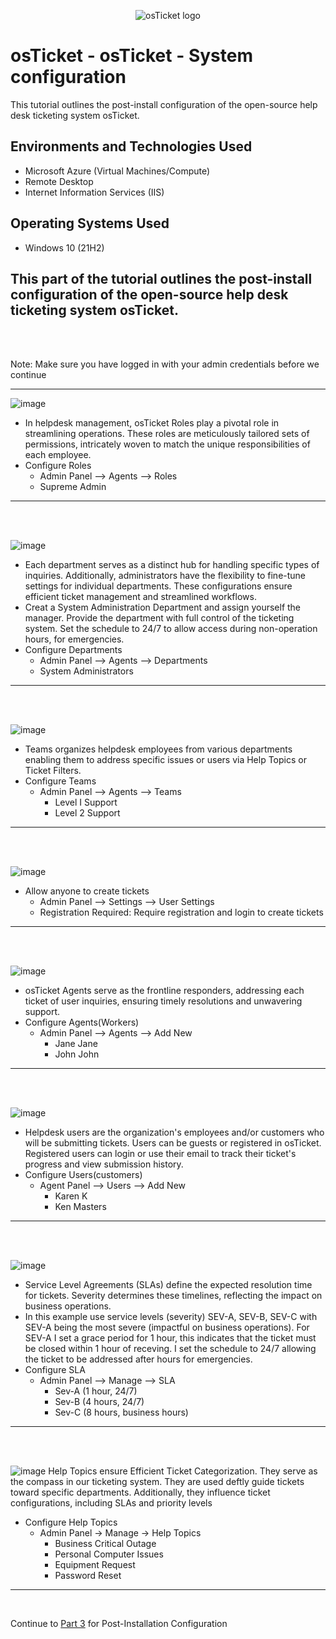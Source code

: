 <p align="center">
<img src="https://i.imgur.com/Clzj7Xs.png" alt="osTicket logo"/>
</p>

<h1>osTicket - osTicket - System configuration</h1>
This tutorial outlines the post-install configuration of the open-source help desk ticketing system osTicket.<br />

<h2>Environments and Technologies Used</h2>

- Microsoft Azure (Virtual Machines/Compute)
- Remote Desktop
- Internet Information Services (IIS)

<h2>Operating Systems Used </h2>

- Windows 10</b> (21H2)

<h2>This part of the tutorial outlines the post-install configuration of the open-source help desk ticketing system osTicket.</h2>

<br>
<br>

Note: Make sure you have logged in with your admin credentials before we continue

<hr>

![image](https://github.com/LawrenceDavy/post-install-config/assets/24421979/f48c50e0-dbe9-497b-84d9-78cff5350739)
- In helpdesk management, osTicket Roles play a pivotal role in streamlining operations. These roles are meticulously tailored sets of permissions, intricately woven to match the unique responsibilities of each employee.
- Configure Roles
  - Admin Panel --> Agents --> Roles
  - Supreme Admin 

<hr>
<br>
<br>

![image](https://github.com/LawrenceDavy/post-install-config/assets/24421979/d0a03cce-bbd4-4428-bc62-bfe8ee5102d4)
- Each department serves as a distinct hub for handling specific types of inquiries. Additionally, administrators have the flexibility to fine-tune settings for individual departments. These configurations ensure efficient ticket management and streamlined workflows.
-  Creat a System Administration Department and assign yourself the manager. Provide the department with full control of the ticketing system. Set the schedule to 24/7 to allow access during non-operation hours, for emergencies.
- Configure Departments
  - Admin Panel --> Agents --> Departments
  - System Administrators 

<hr>
<br>
<br>

![image](https://github.com/LawrenceDavy/post-install-config/assets/24421979/91b8033f-445c-4030-b0eb-945ba17f90d3)
- Teams organizes helpdesk employees from various departments enabling them to address specific issues or users via Help Topics or Ticket Filters.
- Configure Teams
  - Admin Panel --> Agents --> Teams
    - Level I Support
    - Level 2 Support    

<hr>
<br>
<br>

![image](https://github.com/LawrenceDavy/post-install-config/assets/24421979/b6beddd4-8e82-4c1b-8f08-1bdac56d4771)
- Allow anyone to create tickets
  - Admin Panel --> Settings --> User Settings
  - Registration Required: Require registration and login to create tickets
<hr>
<br>
<br>

![image](https://github.com/LawrenceDavy/post-install-config/assets/24421979/da9bde3c-1082-46d4-ac90-20c8cb75fef5)
- osTicket Agents serve as the frontline responders, addressing each ticket of user inquiries, ensuring timely resolutions and unwavering support.
- Configure Agents(Workers)
  - Admin Panel --> Agents --> Add New
    - Jane Jane
    - John John 
  
<hr>
<br>
<br>

![image](https://github.com/LawrenceDavy/post-install-config/assets/24421979/827baf44-938f-41f8-bde8-b9356f75cd42)
- Helpdesk users are the organization's employees and/or customers who will be submitting tickets. Users can be guests or registered in osTicket. Registered users can login or use their email to track their ticket's progress and view submission history.
- Configure Users(customers)
  - Agent Panel --> Users --> Add New
    - Karen K
    - Ken Masters  
<hr>
<br>
<br>

![image](https://github.com/LawrenceDavy/post-install-config/assets/24421979/0743ba13-0c03-4dd7-9631-b99be7824826)
- Service Level Agreements (SLAs) define the expected resolution time for tickets. Severity determines these timelines, reflecting the impact on business operations.
- In this example use service levels (severity) SEV-A, SEV-B, SEV-C with SEV-A being the most severe (impactful on business operations). For SEV-A I set a grace period for 1 hour, this indicates that the ticket must be closed within 1 hour of receving. I set the schedule to 24/7 allowing the ticket to be addressed after hours for emergencies.
- Configure SLA
  - Admin Panel --> Manage --> SLA
    - Sev-A (1 hour, 24/7)
    - Sev-B (4 hours, 24/7)
    - Sev-C (8 hours, business hours)

<hr>
<br>
<br>

![image](https://github.com/LawrenceDavy/post-install-config/assets/24421979/b479c0db-9c08-4e34-a8f0-95e2baeb0dd7)
Help Topics ensure Efficient Ticket Categorization. They serve as the compass in our ticketing system. They are used deftly guide tickets toward specific departments. Additionally, they influence ticket configurations, including SLAs and priority levels
- Configure Help Topics
  - Admin Panel -> Manage -> Help Topics
    - Business Critical Outage
    - Personal Computer Issues
    - Equipment Request
    - Password Reset
   
<hr>
<br>

Continue to <a href="https://github.com/LawrenceDavy/ticket-lifecycle">Part 3</a> for Post-Installation Configuration

